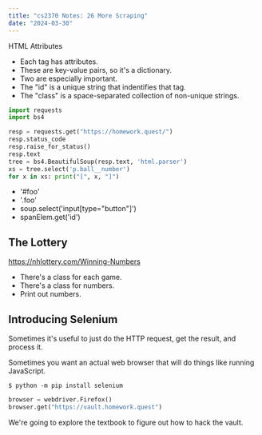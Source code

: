 ```yaml
---
title: "cs2370 Notes: 26 More Scraping"
date: "2024-03-30"
---
```


HTML Attributes

 - Each tag has attributes.
 - These are key-value pairs, so it's a dictionary.
 - Two are especially important.
 - The "id" is a unique string that indentifies that tag.
 - The "class" is a space-separated collection of non-unique strings.


```python
import requests
import bs4

resp = requests.get("https://homework.quest/")
resp.status_code
resp.raise_for_status()
resp.text
tree = bs4.BeautifulSoup(resp.text, 'html.parser')
xs = tree.select('p.ball__number')
for x in xs: print("[", x, "]")
```

 - '#foo'
 - '.foo'
 - soup.select('input[type="button"]')
 - spanElem.get('id')

## The Lottery

https://nhlottery.com/Winning-Numbers

 - There's a class for each game.
 - There's a class for numbers.
 - Print out numbers.


## Introducing Selenium

Sometimes it's useful to just do the HTTP request, get the result, and
process it.

Sometimes you want an actual web browser that will do things like running
JavaScript.


```
$ python -m pip install selenium
```

```python
browser = webdriver.Firefox()
browser.get("https://vault.homework.quest")
```

We're going to explore the textbook to figure out how to hack the vault.

